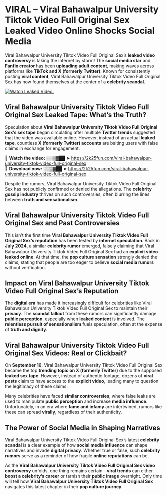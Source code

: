 # VIRAL – Viral Bahawalpur University Tiktok Video Full Original Sex Leaked Video Online Shocks Social Media 

Viral Bahawalpur University Tiktok Video Full Original Sex’s **leaked video controversy** is taking the internet by storm! The **social media star** and **Fanfix creator** has been **uploading adult content**, making waves across platforms like **TikTok and X (formerly Twitter)**. Known for consistently posting **viral content**, Viral Bahawalpur University Tiktok Video Full Original Sex has now found themselves at the center of a **celebrity scandal**.  

[![Watch Leaked Video.](https://miro.medium.com/v2/resize:fit:828/format:webp/1*cilzJN44JGOrTw9NJCrNHA.gif "Watch Leaked Video")](https://2k25fun.com/viral-bahawalpur-university-tiktok-video-full-original-sex)

## **Viral Bahawalpur University Tiktok Video Full Original Sex Leaked Tape: What’s the Truth?**  
Speculation about **Viral Bahawalpur University Tiktok Video Full Original Sex’s sex tape** began circulating after multiple **Twitter trends** suggested that the video was available online. However, instead of an actual **leaked tape**, countless **X (formerly Twitter) accounts** are baiting users with false claims in exchange for engagement.  

🔹 **Watch the video:** ░░▒▓██ ➤ https://2k25fun.com/viral-bahawalpur-university-tiktok-video-full-original-sex  
🔹 **Download now:** ░░▒▓██ ➤ https://2k25fun.com/viral-bahawalpur-university-tiktok-video-full-original-sex  

Despite the rumors, Viral Bahawalpur University Tiktok Video Full Original Sex has not publicly confirmed or denied the allegations. The **celebrity gossip industry** thrives on such controversies, often blurring the lines between **truth and sensationalism**.  

## **Viral Bahawalpur University Tiktok Video Full Original Sex and Past Controversies**  
This isn’t the first time **Viral Bahawalpur University Tiktok Video Full Original Sex’s reputation** has been tested by **internet speculation**. Back in **July 2024**, a similar **celebrity rumor** emerged, falsely claiming that Viral Bahawalpur University Tiktok Video Full Original Sex had an **explicit video leaked online**. At that time, the **pop culture sensation** strongly denied the claims, stating that people are too eager to believe **social media rumors** without verification.  

## **Impact on Viral Bahawalpur University Tiktok Video Full Original Sex’s Reputation**  
The **digital era** has made it increasingly difficult for celebrities like Viral Bahawalpur University Tiktok Video Full Original Sex to maintain their **privacy**. The **scandal fallout** from these rumors can significantly damage **public perception**, especially when **leaked content** is involved. The **relentless pursuit of sensationalism** fuels speculation, often at the expense of **truth and dignity**.  

## **Viral Bahawalpur University Tiktok Video Full Original Sex Videos: Real or Clickbait?**  
On **September 16**, Viral Bahawalpur University Tiktok Video Full Original Sex became the top **trending topic on X (formerly Twitter)** due to the supposed **leaked sex tape**. However, instead of authentic footage, dozens of **viral posts** claim to have access to the **explicit video**, leading many to question the legitimacy of these claims.  

Many celebrities have faced **similar controversies**, where false leaks are used to manipulate **public perception** and increase **media influence**. Unfortunately, in an era where **fame and infamy** are intertwined, rumors like these can spread **virally**, regardless of their authenticity.  

## **The Power of Social Media in Shaping Narratives**  
Viral Bahawalpur University Tiktok Video Full Original Sex’s latest **celebrity scandal** is a clear example of how **social media influence** can shape narratives and invade **digital privacy**. Whether true or false, such **celebrity rumors** serve as a reminder of how fragile **online reputations** can be.  

As the **Viral Bahawalpur University Tiktok Video Full Original Sex video controversy** unfolds, one thing remains certain—**viral trends** can either **boost a celebrity’s career** or tarnish their **public image** overnight. Only time will tell how **Viral Bahawalpur University Tiktok Video Full Original Sex** navigates this latest chapter in their **pop culture journey**. 
